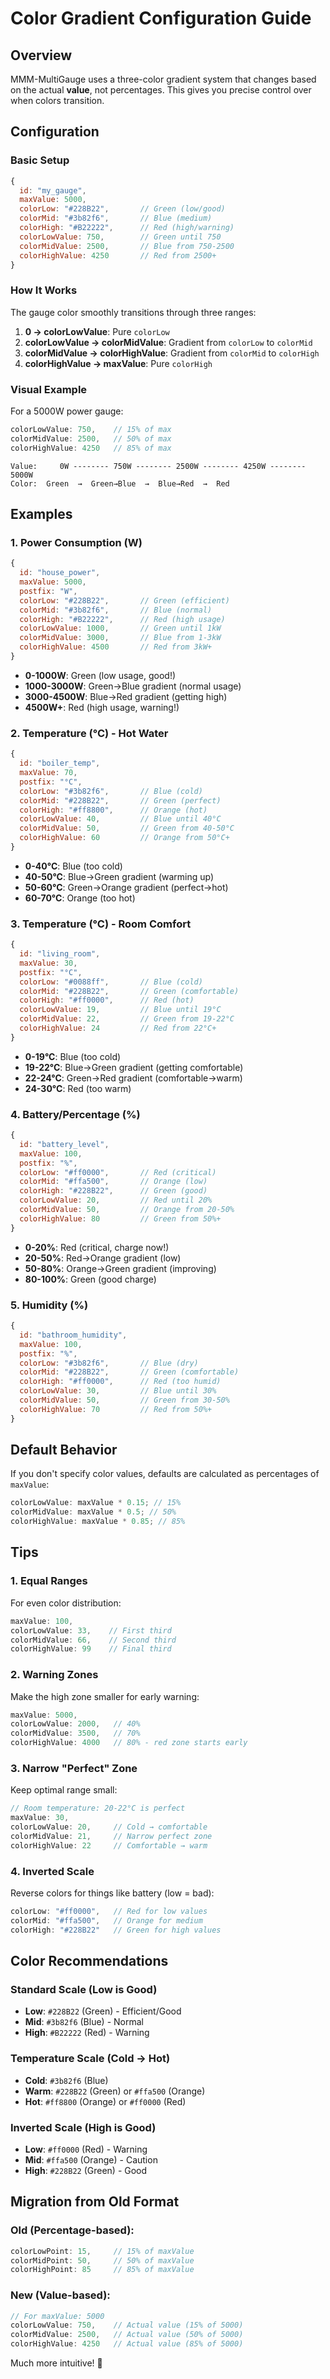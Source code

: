 # Color Gradient Configuration Guide

## Overview

MMM-MultiGauge uses a three-color gradient system that changes based on the actual **value**, not percentages. This gives you precise control over when colors transition.

## Configuration

### Basic Setup

```javascript
{
  id: "my_gauge",
  maxValue: 5000,
  colorLow: "#228B22",       // Green (low/good)
  colorMid: "#3b82f6",       // Blue (medium)
  colorHigh: "#B22222",      // Red (high/warning)
  colorLowValue: 750,        // Green until 750
  colorMidValue: 2500,       // Blue from 750-2500
  colorHighValue: 4250       // Red from 2500+
}
```

### How It Works

The gauge color smoothly transitions through three ranges:

1. **0 → colorLowValue**: Pure `colorLow`
2. **colorLowValue → colorMidValue**: Gradient from `colorLow` to `colorMid`
3. **colorMidValue → colorHighValue**: Gradient from `colorMid` to `colorHigh`
4. **colorHighValue → maxValue**: Pure `colorHigh`

### Visual Example

For a 5000W power gauge:

```javascript
colorLowValue: 750,    // 15% of max
colorMidValue: 2500,   // 50% of max
colorHighValue: 4250   // 85% of max
```

```
Value:     0W -------- 750W -------- 2500W -------- 4250W -------- 5000W
Color:  Green  →  Green→Blue  →  Blue→Red  →  Red
```

## Examples

### 1. Power Consumption (W)

```javascript
{
  id: "house_power",
  maxValue: 5000,
  postfix: "W",
  colorLow: "#228B22",       // Green (efficient)
  colorMid: "#3b82f6",       // Blue (normal)
  colorHigh: "#B22222",      // Red (high usage)
  colorLowValue: 1000,       // Green until 1kW
  colorMidValue: 3000,       // Blue from 1-3kW
  colorHighValue: 4500       // Red from 3kW+
}
```

- **0-1000W**: Green (low usage, good!)
- **1000-3000W**: Green→Blue gradient (normal usage)
- **3000-4500W**: Blue→Red gradient (getting high)
- **4500W+**: Red (high usage, warning!)

### 2. Temperature (°C) - Hot Water

```javascript
{
  id: "boiler_temp",
  maxValue: 70,
  postfix: "°C",
  colorLow: "#3b82f6",       // Blue (cold)
  colorMid: "#228B22",       // Green (perfect)
  colorHigh: "#ff8800",      // Orange (hot)
  colorLowValue: 40,         // Blue until 40°C
  colorMidValue: 50,         // Green from 40-50°C
  colorHighValue: 60         // Orange from 50°C+
}
```

- **0-40°C**: Blue (too cold)
- **40-50°C**: Blue→Green gradient (warming up)
- **50-60°C**: Green→Orange gradient (perfect→hot)
- **60-70°C**: Orange (too hot)

### 3. Temperature (°C) - Room Comfort

```javascript
{
  id: "living_room",
  maxValue: 30,
  postfix: "°C",
  colorLow: "#0088ff",       // Blue (cold)
  colorMid: "#228B22",       // Green (comfortable)
  colorHigh: "#ff0000",      // Red (hot)
  colorLowValue: 19,         // Blue until 19°C
  colorMidValue: 22,         // Green from 19-22°C
  colorHighValue: 24         // Red from 22°C+
}
```

- **0-19°C**: Blue (too cold)
- **19-22°C**: Blue→Green gradient (getting comfortable)
- **22-24°C**: Green→Red gradient (comfortable→warm)
- **24-30°C**: Red (too warm)

### 4. Battery/Percentage (%)

```javascript
{
  id: "battery_level",
  maxValue: 100,
  postfix: "%",
  colorLow: "#ff0000",       // Red (critical)
  colorMid: "#ffa500",       // Orange (low)
  colorHigh: "#228B22",      // Green (good)
  colorLowValue: 20,         // Red until 20%
  colorMidValue: 50,         // Orange from 20-50%
  colorHighValue: 80         // Green from 50%+
}
```

- **0-20%**: Red (critical, charge now!)
- **20-50%**: Red→Orange gradient (low)
- **50-80%**: Orange→Green gradient (improving)
- **80-100%**: Green (good charge)

### 5. Humidity (%)

```javascript
{
  id: "bathroom_humidity",
  maxValue: 100,
  postfix: "%",
  colorLow: "#3b82f6",       // Blue (dry)
  colorMid: "#228B22",       // Green (comfortable)
  colorHigh: "#ff0000",      // Red (too humid)
  colorLowValue: 30,         // Blue until 30%
  colorMidValue: 50,         // Green from 30-50%
  colorHighValue: 70         // Red from 50%+
}
```

## Default Behavior

If you don't specify color values, defaults are calculated as percentages of `maxValue`:

```javascript
colorLowValue: maxValue * 0.15; // 15%
colorMidValue: maxValue * 0.5; // 50%
colorHighValue: maxValue * 0.85; // 85%
```

## Tips

### 1. Equal Ranges

For even color distribution:

```javascript
maxValue: 100,
colorLowValue: 33,    // First third
colorMidValue: 66,    // Second third
colorHighValue: 99    // Final third
```

### 2. Warning Zones

Make the high zone smaller for early warning:

```javascript
maxValue: 5000,
colorLowValue: 2000,   // 40%
colorMidValue: 3500,   // 70%
colorHighValue: 4000   // 80% - red zone starts early
```

### 3. Narrow "Perfect" Zone

Keep optimal range small:

```javascript
// Room temperature: 20-22°C is perfect
maxValue: 30,
colorLowValue: 20,     // Cold → comfortable
colorMidValue: 21,     // Narrow perfect zone
colorHighValue: 22     // Comfortable → warm
```

### 4. Inverted Scale

Reverse colors for things like battery (low = bad):

```javascript
colorLow: "#ff0000",   // Red for low values
colorMid: "#ffa500",   // Orange for medium
colorHigh: "#228B22"   // Green for high values
```

## Color Recommendations

### Standard Scale (Low is Good)

- **Low**: `#228B22` (Green) - Efficient/Good
- **Mid**: `#3b82f6` (Blue) - Normal
- **High**: `#B22222` (Red) - Warning

### Temperature Scale (Cold → Hot)

- **Cold**: `#3b82f6` (Blue)
- **Warm**: `#228B22` (Green) or `#ffa500` (Orange)
- **Hot**: `#ff8800` (Orange) or `#ff0000` (Red)

### Inverted Scale (High is Good)

- **Low**: `#ff0000` (Red) - Warning
- **Mid**: `#ffa500` (Orange) - Caution
- **High**: `#228B22` (Green) - Good

## Migration from Old Format

### Old (Percentage-based):

```javascript
colorLowPoint: 15,     // 15% of maxValue
colorMidPoint: 50,     // 50% of maxValue
colorHighPoint: 85     // 85% of maxValue
```

### New (Value-based):

```javascript
// For maxValue: 5000
colorLowValue: 750,    // Actual value (15% of 5000)
colorMidValue: 2500,   // Actual value (50% of 5000)
colorHighValue: 4250   // Actual value (85% of 5000)
```

Much more intuitive! 🎨
